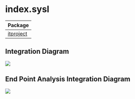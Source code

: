 


# index.sysl
| Package |
----|
[itproject](itproject/itproject.md)|

## Integration Diagram

<img src="https://plantuml.com/plantuml/svg/~1UDgCZZsBup0GXdlzYhagbVFfX2j2o8TznpKn75wsC4lGsfD86raoep6RiEn_NuA22rUUwaNlesTcD7Z4Q0I3vedkNlBiRtfC_-_oD853bgGGHP1aSCnoI9D_-QyE7MmTVAlOUfR4RMq4QpO8uudcg27tWILF_DsRYROLtiQFA9Ik43mZeUDxWyANqY3KyWQprU9t30hrHR7mLsqRIRA6qjMDisWPlWJ0NfRN2xdMLWTd7C4VuqYQLwKP7wsZ2YaqUoFBgm3O4RdFy7GWNNjdnRSe6d9dRT2_WVHmci9whVH5cSVkpKOKrNiePhtYD8Kesi1f9egsCKvM0Plt_qllaP_oHTyn3uw5A6JB2YthKZ86EEx3SRVGewHI1MpPnvOTTYPd6UtpibKVN0KmxjAoIrEnHLkrjVa9003__zK1k9G0">

## End Point Analysis Integration Diagram

<img src="https://plantuml.com/plantuml/svg/~1UDgCbCjkspeGXlTyYZd98Yl7bdm70YCN-nJTn43XeWQ2G62aYSM65WLob2Oe-ku58xKHwT2LLuRqpUMV-KTddN_ix0mw_Hhqwkjc_Mbrk_fojLajuMQzN46l1yirtAuti5f-tlpt5-sSjNElxD8GrrJj9ID14k6yBwXNQlKTK-gRLoFxeiZmvTp-PH8V2KY15hkS81CQKnAgO2Rb4c7FNo2Q36SZoD42B1SP0kvBUeKCJQf5MTDFeYYvvdimn0dX9mEuvkdJJgkgo6wKL1h-bqfp-IqNXFQjqXdg-isrvEaJ0xZIMlse7zreiJUgOBzOdV246uDaJe0Rs2O3kBZ8nIwNjgV5ugrSmrMbL3nxutoibQoY70iIAITiKaRXbA8mg0agWnfIAR2WEhqNyXuWrKuKDHE768qxOGXrZGt366c1ptXOVHGIbpqqakAmf1rIKchrA6IjFnc76cY9hyb9frPhTXfY3NATvdzQgDUQp49qLMQSq6ru7fB_g5L1M6JD48P7Xt2uqq67fKR7D-ycxEY0QFWlpaqxEZxQXXeVfzoKmSrM_VULHjFGu9rbRdr_1jpdTX1qGBEg1fjtCugJEnuS3tfF7qSXXQtHRlsBQUjhho2EEzw0s-qmr4Fh-xRrRp7q7On7OUsMSakF3qfR4RsxKoFaC-hxtiBsnsoFlRlJ1_ljlbz0CcFsBbmiYfazW3OMVuHDcVM_zt34hClRiSEFC1ixzXzEcBMpKzSMdlhSWDcBRtFHd5c3UPmLDtEuCRD6yQOoODPdRMpExFGzpCQE7Sm6UjI89QxwAKiEnBCaSfW9kyGYg_RoTm000F__Xj-mLW00">

